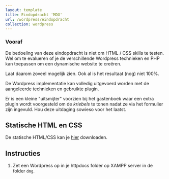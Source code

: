 ```yaml
---
layout: template
title: Eindopdracht 'MDG'
url: /wordpress/eindopdracht
collection: wordpress
---
```


<div class="highlight">
<h3>Vooraf</h3>
<p>De bedoeling van deze eindopdracht is niet om HTML / CSS skills te testen. Wel om te evalueren of je de verschillende Wordpress technieken en PHP kan toepassen om een dynamische website te creëren.</p> 
<p>Laat daarom zoveel mogelijk zien. Ook al is het resultaat (nog) niet 100%.</p>
<p>De Wordpress implementatie kan volledig uitgevoerd worden met de aangeleerde technieken en gebruikte plugin.</p>
<p>Er is een kleine "uitsmijter" voorzien bij het gastenboek waar een extra plugin wordt voorgesteld om de <em>kriebels</em> te tonen nadat ze via het formulier zijn ingevuld. Hou deze uitdaging sowieso voor het laatst.</p>
</div>

## Statische HTML en CSS

De statische HTML/CSS kan je <a href="mdg/mdg.zip">hier</a> downloaden.

## Instructies

1. Zet een Wordpress op in je httpdocs folder op XAMPP server in de folder <code>dmg</code>. 